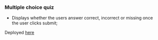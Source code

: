 ### Multiple choice quiz

- Displays whether the users answer correct, incorrect or missing once the user clicks submit;

Deployed [here](https://multiplechoice-quiz.herokuapp.com/home.html)
